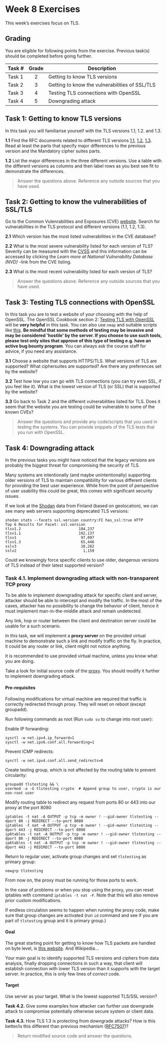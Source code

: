 # Week 8 Exercises

This week’s exercises focus on TLS.

## Grading

You are eligible for following points from the exercise. Previous task(s) should be completed before going further.

Task #|Grade|Description|
-----|:---:|-----------|
Task 1 | 2 | Getting to know TLS versions
Task 2 | 3 | Getting to know the vulnerabilities of SSL/TLS
Task 3 | 4 | Testing TLS connections with OpenSSL
Task 4 | 5 | Downgrading attack

## Task 1: Getting to know TLS versions ##

In this task you will familiarise yourself with the TLS versions 1.1, 1.2. and 1.3.

**1.1** Find the RFC documents related to different TLS versions [1.1](https://tools.ietf.org/html/rfc4346), [1.2](https://tools.ietf.org/html/rfc5246), [1.3](https://tools.ietf.org/html/rfc8446). Read at least the parts that specify major differences to the previous version and the Mandatory cipher suites parts.

**1.2** List the major differences in the three different versions. Use a table with the different versions as columns and then label rows as you best see fit to demonstrate the differences.

> Answer the questions above. Reference any outside sources that you have used.

## Task 2: Getting to know the vulnerabilities of SSL/TLS ##

Go to the Common Vulenrabilities and Exposures (CVE) [website](https://cve.mitre.org/). Search for vulnerabilities in the TLS protocol and different versions (1.1, 1.2, 1.3).

**2.1** Which version has the most listed vulnerabilities in the CVE database?

**2.2** What is the most severe vulnerability listed for each version of TLS? Severity can be measured with the [CVSS](https://nvd.nist.gov/vuln-metrics/cvss) and this information can be accessed by clicking the *Learn more at National Vulnerability Database (NVD)* -link from the CVE listing.

**2.3** What is the most recent vulnerability listed for each version of TLS?

> Answer the questions above. Reference any outside sources that you have used.

## Task 3: Testing TLS connections with OpenSSL ##

In this task you are to test a website of your choosing with the help of OpenSSL. The OpenSSL Cookbook section 2: [Testing TLS with OpenSSL](https://www.feistyduck.com/library/openssl-cookbook/online/ch-testing-with-openssl.html) will be **very helpful** in this task. You can also use `nmap` and suitable scripts like [this](https://nmap.org/nsedoc/scripts/ssl-enum-ciphers.html). **Be mindful that some methods of testing may be invasive and may be considered 'hostile' by the server. If you choose to use such tools, please test only sites that approve of this type of testing e.g. have an active bug bounty program**. You can always ask the course staff for advice, if you need any assistance.

**3.1** Choose a website that supports HTTPS/TLS. What versions of TLS are supported? What ciphersuites are supported? Are there any preferences set by the website?

**3.2** Test how low you can go with TLS connections (you can try even SSL, if you feel like it). What is the lowest version of TLS (or SSL) that is supported by the website?

**3.3** Go back to Task 2 and the different vulnerabilities listed for TLS. Does it seem that the website you are testing could be vulnerable to some of the known CVEs?

> Answer the questions and provide any code/scripts that you used in testing the systems. You can provide snippets of the TLS tests that you run with OpenSSL.


## Task 4: Downgrading attack ##

In the previous tasks you might have noticed that the legacy versions are probably the biggest threat for compromising the security of TLS.

Many systems are intentionally (and maybe unintentionally) supporting older versions of TLS to maintain compatibility for various different clients for providing the best user experience. While from the point of perspective of user usability this could be great, this comes with significant security issues.

If we look at the [Shodan](https://www.shodan.io/) data from Finland (based on geolocation), we can see many web servers supporting deprecated TLS versions:

```console
shodan stats --facets ssl.version country:FI has_ssl:true HTTP
Top 6 Results for Facet: ssl.version
tlsv1.2                          184,237
tlsv1.1                          102,137
tlsv1                             97,097
tlsv1.3                           65,446
sslv3                             10,282
sslv2                              1,159
```

Could we knowingly force specific clients to use older, dangerous versions of TLS instead of their latest supported version?

### Task 4.1. Implement downgrading attack with non-transparent TCP proxy

To be able to implement downgrading attack for specific client and server, attacker should be able to intercept and modify the traffic. In the most of the cases, attacker has no possibility to change the behavior of client, hence it must implement man-in-the-middle attack and remain undetected.

Any link, hop or router between the client and destination server could be usable for a such scenario.

In this task, we will implement a **proxy server** on the provided virtual machine to demonstrate such a link and modify traffic on the fly. In practice, it could be any router or link, client might not notice anything.

It is recommended to use provided virtual machine, unless you know what you are doing.

Take a look for initial source code of the [proxy](tls_mitm.py). You should modify it further to implement downgrading attack. 

#### Pre-requisites

Following modifications for virtual machine are required that traffic is correctly redirected through proxy.
They will reset on reboot (except groupadd).

Run following commands as root (Run `sudo su` to change into root user):

Enable IP forwarding:
```console
sysctl -w net.ipv4.ip_forward=1
sysctl -w net.ipv6.conf.all.forwarding=1
```

Prevent ICMP redirects:
```console
sysctl -w net.ipv4.conf.all.send_redirects=0
```

Create testing group, which is not affected by the routing table to prevent circularity:

```console
groupadd tlstesting && \
usermod -a -G tlstesting crypto  # Append group to user, crypto is our non-root user
```

Modify routing table to redirect any request from ports 80 or 443 into our proxy at the port 8080
```console
iptables -t nat -A OUTPUT -p tcp -m owner ! --gid-owner tlstesting --dport 80 -j REDIRECT --to-port 8080
iptables -t nat -A OUTPUT -p tcp -m owner ! --gid-owner tlstesting --dport 443 -j REDIRECT --to-port 8080
ip6tables -t nat -A OUTPUT -p tcp -m owner ! --gid-owner tlstesting --dport 80 -j REDIRECT --to-port 8080
ip6tables -t nat -A OUTPUT -p tcp -m owner ! --gid-owner tlstesting --dport 443 -j REDIRECT --to-port 8080
```

Return to regular user, activate group changes and set `tlstesting` as primary group:
```console
newgrp tlstesting
```

From now on, the proxy must be running for those ports to work.

In the case of problems or when you stop using the proxy, you can reset iptables with command `iptables -t nat -F`. Note that this will also remove prior custom modifications.

If endless circulation seems to happen when running the proxy code, make sure that group changes are activated (run `id` command and see if you are part of `tlstesting` group and it is primary group.)

#### Goal

The great starting point for getting to know how TLS packets are handled on byte level, is [this website](https://tls.ulfheim.net/). And Wikipedia...

Your main goal is to identify supported TLS versions and ciphers from data analysis, finally dropping connections in such a way, that client will establish connection with lower TLS version than it supports with the target server. In practice, this is only few lines of *correct* code.

#### Target

Use server <server> as your target. What is the lowest supported TLS/SSL version?

**Task 4.2.** Give some examples how attacker can further use downgrade attack to compromise potentially otherwise secure system or client data.

**Task 4.3.** How TLS 1.3 is protecting from downgrade attacks? How is this better/is this different than previous mechanism ([RFC7507](https://tools.ietf.org/html/rfc7507))?

> Return modified source code and answer the questions.